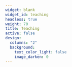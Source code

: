 ```yaml
---
widget: blank
widget_id: teaching
headless: true
weight: 70
title: Teaching
active: false
design:
  columns: "2"
  background:
    text_color_light: false
    image_darken: 0
---
```

